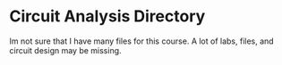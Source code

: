 # Circuit Analysis Directory

Im not sure that I have many files for this course. A lot of labs, files, and circuit design may be missing.
